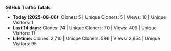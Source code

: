 
**GitHub Traffic Totals**

- **Today (2025-08-06):** Clones: 5 | Unique Cloners: 5 | Views: 10 | Unique Visitors: 1
- **Last 14 days:** Clones: 74 | Unique Cloners: 70 | Views: 409 | Unique Visitors: 11
- **Lifetime:** Clones: 2,710 | Unique Cloners: 586 | Views: 2,954 | Unique Visitors: 95
